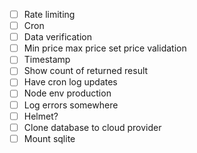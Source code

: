 - [ ] Rate limiting
- [ ] Cron
- [ ] Data verification
- [ ] Min price max price set price validation
- [ ] Timestamp
- [ ] Show count of returned result
- [ ] Have cron log updates
- [ ] Node env production
- [ ] Log errors somewhere
- [ ] Helmet?
- [ ] Clone database to cloud provider
- [ ] Mount sqlite